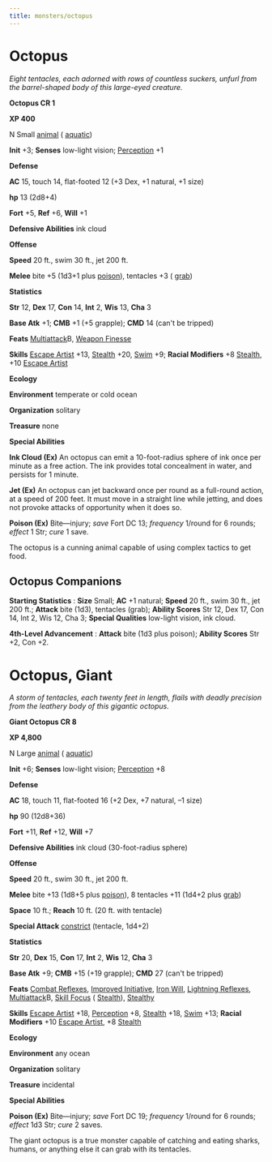 ```yaml
---
title: monsters/octopus
---
```

# Octopus

_Eight tentacles, each adorned with rows of countless suckers, unfurl from the barrel-shaped body of this large-eyed creature._

**Octopus CR 1**

**XP 400**

N Small [animal](creatureTypes.md#_animal) ( [aquatic](creatureTypes.md#_aquatic-subtype))

**Init** +3; **Senses** low-light vision; [Perception](../skills/perception.md#_perception) +1

**Defense**

**AC** 15, touch 14, flat-footed 12 (+3 Dex, +1 natural, +1 size)

**hp** 13 (2d8+4)

**Fort** +5, **Ref** +6, **Will** +1

**Defensive Abilities** ink cloud

**Offense**

**Speed** 20 ft., swim 30 ft., jet 200 ft.

**Melee** bite +5 (1d3+1 plus [poison](universalMonsterRules.md#_poison)), tentacles +3 ( [grab](universalMonsterRules.md#_grab))

**Statistics**

**Str** 12, **Dex** 17, **Con** 14, **Int** 2, **Wis** 13, **Cha** 3

**Base Atk** +1; **CMB** +1 (+5 grapple); **CMD** 14 (can't be tripped)

**Feats** [Multiattack](monsterFeats.md#_multiattack)B, [Weapon Finesse](../feats.md#_weapon-finesse)

**Skills** [Escape Artist](../skills/escapeArtist.md#_escape-artist) +13, [Stealth](../skills/stealth.md#_stealth) +20, [Swim](../skills/swim.md#_swim) +9; **Racial Modifiers** +8 [Stealth](../skills/stealth.md#_stealth), +10 [Escape Artist](../skills/escapeArtist.md#_escape-artist)

**Ecology**

**Environment** temperate or cold ocean

**Organization** solitary

**Treasure** none

**Special Abilities**

**Ink Cloud (Ex)** An octopus can emit a 10-foot-radius sphere of ink once per minute as a free action. The ink provides total concealment in water, and persists for 1 minute.

**Jet (Ex)** An octopus can jet backward once per round as a full-round action, at a speed of 200 feet. It must move in a straight line while jetting, and does not provoke attacks of opportunity when it does so.

**Poison (Ex)** Bite—injury; _save_ Fort DC 13; _frequency_ 1/round for 6 rounds; _effect_ 1 Str; _cure_ 1 save.

The octopus is a cunning animal capable of using complex tactics to get food.

## Octopus Companions

**Starting Statistics** : **Size** Small; **AC** +1 natural; **Speed** 20 ft., swim 30 ft., jet 200 ft.; **Attack** bite (1d3), tentacles (grab); **Ability Scores** Str 12, Dex 17, Con 14, Int 2, Wis 12, Cha 3; **Special Qualities** low-light vision, ink cloud.

**4th-Level Advancement** : **Attack** bite (1d3 plus poison); **Ability Scores** Str +2, Con +2.

# Octopus, Giant

_A storm of tentacles, each twenty feet in length, flails with deadly precision from the leathery body of this gigantic octopus._

**Giant Octopus CR 8**

**XP 4,800**

N Large [animal](creatureTypes.md#_animal) ( [aquatic](creatureTypes.md#_aquatic-subtype))

**Init** +6; **Senses** low-light vision; [Perception](../skills/perception.md#_perception) +8

**Defense**

**AC** 18, touch 11, flat-footed 16 (+2 Dex, +7 natural, –1 size)

**hp** 90 (12d8+36)

**Fort** +11, **Ref** +12, **Will** +7

**Defensive Abilities** ink cloud (30-foot-radius sphere)

**Offense**

**Speed** 20 ft., swim 30 ft., jet 200 ft.

**Melee** bite +13 (1d8+5 plus [poison](universalMonsterRules.md#_poison)), 8 tentacles +11 (1d4+2 plus [grab](universalMonsterRules.md#_grab))

**Space** 10 ft.; **Reach** 10 ft. (20 ft. with tentacle)

**Special Attack** [constrict](universalMonsterRules.md#_constrict) (tentacle, 1d4+2)

**Statistics**

**Str** 20, **Dex** 15, **Con** 17, **Int** 2, **Wis** 12, **Cha** 3

**Base Atk** +9; **CMB** +15 (+19 grapple); **CMD** 27 (can't be tripped)

**Feats** [Combat Reflexes](../feats.md#_combat-reflexes), [Improved Initiative](../feats.md#_improved-initiative), [Iron Will](../feats.md#_iron-will), [Lightning Reflexes](../feats.md#_lightning-reflexes), [Multiattack](monsterFeats.md#_multiattack)B, [Skill Focus](../feats.md#_skill-focus) ( [Stealth](../skills/stealth.md#_stealth)), [Stealthy](../feats.md#_stealthy)

**Skills** [Escape Artist](../skills/escapeArtist.md#_escape-artist) +18, [Perception](../skills/perception.md#_perception) +8, [Stealth](../skills/stealth.md#_stealth) +18, [Swim](../skills/swim.md#_swim) +13; **Racial Modifiers** +10 [Escape Artist](../skills/escapeArtist.md#_escape-artist), +8 [Stealth](../skills/stealth.md#_stealth)

**Ecology**

**Environment** any ocean

**Organization** solitary

**Treasure** incidental

**Special Abilities**

**Poison (Ex)** Bite—injury; _save_ Fort DC 19; _frequency_ 1/round for 6 rounds; _effect_ 1d3 Str; _cure_ 2 saves.

The giant octopus is a true monster capable of catching and eating sharks, humans, or anything else it can grab with its tentacles.


